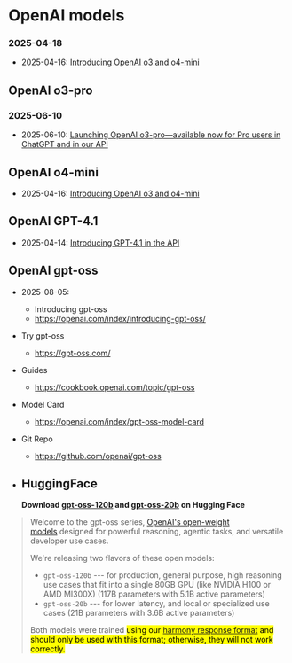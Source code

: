 # OpenAI models

### 2025-04-18

- 2025-04-16: [Introducing OpenAI o3 and o4-mini](https://openai.com/index/introducing-o3-and-o4-mini/)

## OpenAI o3-pro

### 2025-06-10

- 2025-06-10: [Launching OpenAI o3-pro—available now for Pro users in ChatGPT and in our API](https://help.openai.com/en/articles/9624314-model-release-notes)

## OpenAI o4-mini

- 2025-04-16: [Introducing OpenAI o3 and o4-mini](https://openai.com/index/introducing-o3-and-o4-mini/)

## OpenAI GPT-4.1

- 2025-04-14: [Introducing GPT-4.1 in the API](https://openai.com/index/gpt-4-1/)

## OpenAI gpt-oss

- 2025-08-05:
  - Introducing gpt-oss
  - https://openai.com/index/introducing-gpt-oss/
- Try gpt-oss
  - https://gpt-oss.com/
- Guides
  - https://cookbook.openai.com/topic/gpt-oss
- Model Card
  - https://openai.com/index/gpt-oss-model-card
- Git Repo
  - https://github.com/openai/gpt-oss
- HuggingFace
  - 

    **Download [gpt-oss-120b](https://huggingface.co/openai/gpt-oss-120b) and [gpt-oss-20b](https://huggingface.co/openai/gpt-oss-20b) on Hugging Face**

> Welcome to the gpt-oss series, [OpenAI's open-weight models](https://openai.com/open-models/) designed for powerful reasoning, agentic tasks, and versatile developer use cases.
>
> We're releasing two flavors of these open models:
> 
> -   `gpt-oss-120b` --- for production, general purpose, high reasoning use cases that fit into a single 80GB GPU (like NVIDIA H100 or AMD MI300X) (117B parameters with 5.1B active parameters)
> -   `gpt-oss-20b` --- for lower latency, and local or specialized use cases (21B parameters with 3.6B active parameters)
> 
> Both models were trained <mark>using our [harmony response format](https://github.com/openai/harmony) and should only be used with this format; otherwise, they will not work correctly.</mark>